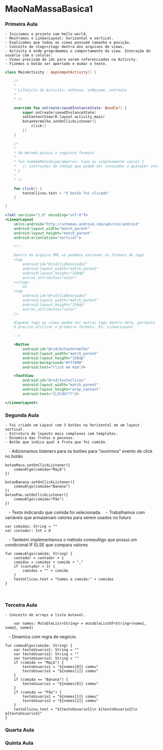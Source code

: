 # MaoNaMassaBasica1

### Primeira Aula

    - Iniciamos o projeto com hello world.
    - Mostramos o LinearLayout: horizontal e vertical.    
    - Explicamos que todas as views possuem tamanho e posição.
    - Conceito de <tag></tag> dentro dos arquivos de views.
    - Activity é onde programamos o comportamento da view. Interação do usuário com o celular.
    - Views precisam de ids para serem referenciadas na Activity.
    - Fizemos o botão ser apertado e mudar o texto.
    
``` MainActivity.kt
class MainActivity : AppCompatActivity() {

    /*
    *
    * LifeCycle da Activity: onPause, onResume, onCreate
    *
    * */

    override fun onCreate(savedInstanceState: Bundle?) {
        super.onCreate(savedInstanceState)
        setContentView(R.layout.activity_main)
        botaoVermelho.setOnClickListener({
            click()
        })
    }

    /*
    *
    * Um método possui o seguinte formato
    *
    * fun nomeDoMetodo(parametros: tipo ou simplesmente vazio) {
    *   // instruções de código que podem ser invocados a qualquer instante dentro dessa Activity
    * }
    *
    * */

    fun click() {
        textoClicou.text = "O botão foi clicado"
    }

}
```
    
```activity_main.xml
<?xml version="1.0" encoding="utf-8"?>
<LinearLayout
    xmlns:android="http://schemas.android.com/apk/res/android"
    android:layout_width="match_parent"
    android:layout_height="match_parent"
    android:orientation="vertical">

    <!--

    Dentro do arquivo XML só podemos escrever no formato de tags
    <tag
        android:id="@+id/{idDesejado}"
        android:layout_width="match_parent"
        android:layout_height="320dp"
        outros_attributos="valor"
    ></tag>
        ou
    <tag
        android:id="@+id/{idDesejado}"
        android:layout_width="match_parent"
        android:layout_height="320dp"
        outros_attributos="valor"
    />

    Algumas tags ou views podem ter outras tags dentro dele, portanto
    é preciso utilizar o primeiro formato. Ex. LinearLayout

    -->

    <Button
        android:id="@+id/botaoVermelho"
        android:layout_width="match_parent"
        android:layout_height="320dp"
        android:background="#fff000"
        android:text="Click em mim"/>

    <TextView
        android:id="@+id/textoClicou"
        android:layout_width="match_parent"
        android:layout_height="wrap_content"
        android:text="CLICOU???"/>

</LinearLayout>
```
### Segunda Aula

    - Foi criado um Layout com 3 botões na horizontal em um layout vertical.
    - Estrutura de layouts mais complexos com templates.
    - Dinamica das frutas e pessoas.
    - Botão que indica qual a fruta que foi comida.
    - Adicionamos listeners para os botões para "ouvirmos" evento de click no botão
```
botaoMaca.setOnClickListener({
    comeuAlgo(comida="Maçã")
})

botaoBanana.setOnClickListener({
    comeuAlgo(comida="Banana")
})
botaoPao.setOnClickListener({
    comeuAlgo(comida="Pão")
})
```
    - Texto indicando que comida foi selecionada.
    - Trabalhamos com variáveis que armazenam valores para serem usados no futuro
```
var comidas: String = ""
var contador: Int = 0
```
    - Também implementamos o método comeuAlgo que possui um condicional IF ELSE que compara valores
```
fun comeuAlgo(comida: String) {
    contador = contador + 1
    comidas = comidas + comida + ","
    if (contador > 3) {
        comidas = "" + comida
    }
    textoClicou.text = "Comeu a comida:" + comidas
}
```
    
### Terceira Aula

    - Conceito de arrays e lista mutavel.
```
    var nomes: MutableList<String> = mutableListOf<String>(nome1, nome2, nome3)
```
    - Dinamica com regra de negócio.
```
fun comeuAlgo(comida: String) {
    var textoUsuario1: String = ""
    var textoUsuario2: String = ""
    var textoUsuario3: String = ""
    if (comida == "Maçã") {
        textoUsuario1 = "${nomes[0]} comeu"
        textoUsuario2 = "${nomes[1]} comeu"
    }
    if (comida == "Banana") {
        textoUsuario1 = "${nomes[0]} comeu"
    }
    if (comida == "Pão") {
        textoUsuario1 = "${nomes[1]} comeu"
        textoUsuario2 = "${nomes[2]} comeu"
    }
    textoClicou.text = "${textoUsuario1}\n ${textoUsuario2}\n ${textoUsuario3}"
}
```

### Quarta Aula

### Quinta Aula
    
